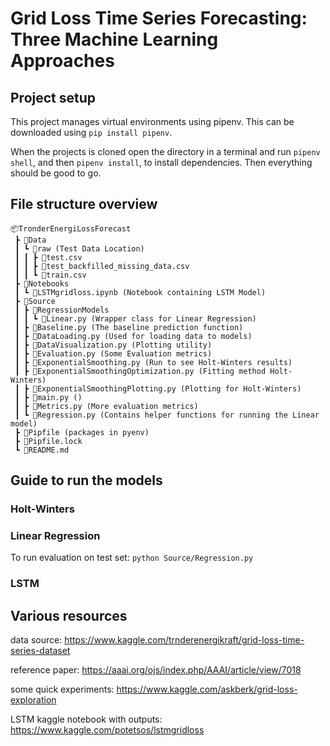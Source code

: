 # Grid Loss Time Series Forecasting: Three Machine Learning Approaches

## Project setup

This project manages virtual environments using pipenv.
This can be downloaded using `pip install pipenv`.

When the projects is cloned open the directory in a terminal and run `pipenv shell`, and then `pipenv install`, to install dependencies.
Then everything should be good to go.

## File structure overview

```
📦TronderEnergiLossForecast
 ┣ 📂Data
 ┃ ┗ 📂raw (Test Data Location)
 ┃ ┃ ┣ 📜test.csv
 ┃ ┃ ┣ 📜test_backfilled_missing_data.csv
 ┃ ┃ ┗ 📜train.csv
 ┣ 📂Notebooks
 ┃ ┗ 📜LSTMgridloss.ipynb (Notebook containing LSTM Model)
 ┣ 📂Source
 ┃ ┣ 📂RegressionModels
 ┃ ┃ ┗ 📜Linear.py (Wrapper class for Linear Regression)
 ┃ ┣ 📜Baseline.py (The baseline prediction function)
 ┃ ┣ 📜DataLoading.py (Used for loading data to models)
 ┃ ┣ 📜DataVisualization.py (Plotting utility)
 ┃ ┣ 📜Evaluation.py (Some Evaluation metrics)
 ┃ ┣ 📜ExponentialSmoothing.py (Run to see Holt-Winters results)
 ┃ ┣ 📜ExponentialSmoothingOptimization.py (Fitting method Holt-Winters)
 ┃ ┣ 📜ExponentialSmoothingPlotting.py (Plotting for Holt-Winters)
 ┃ ┣ 📜main.py ()
 ┃ ┣ 📜Metrics.py (More evaluation metrics)
 ┃ ┗ 📜Regression.py (Contains helper functions for running the Linear model)
 ┣ 📜Pipfile (packages in pyenv)
 ┣ 📜Pipfile.lock
 ┗ 📜README.md
```

## Guide to run the models

### Holt-Winters

### Linear Regression
To run evaluation on test set:
`python Source/Regression.py`

### LSTM

## Various resources

data source: https://www.kaggle.com/trnderenergikraft/grid-loss-time-series-dataset

reference paper: https://aaai.org/ojs/index.php/AAAI/article/view/7018

some quick experiments: https://www.kaggle.com/askberk/grid-loss-exploration

LSTM kaggle notebook with outputs: https://www.kaggle.com/potetsos/lstmgridloss
